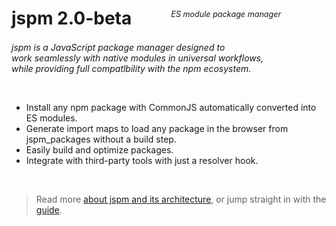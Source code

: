 <div class="logobox"></div>
<style>
  .content { text-align: center; }
  ul, ol, details, blockquote { text-align: left; }
</style>

# jspm 2.0-beta

<p style="text-align: center; margin-top: -4em; margin-bottom: 3em; font-size: 0.9em; padding-left: 14.5em;"><em>ES module package manager</em></p>

_jspm is a JavaScript package manager designed to <br/>work seamlessly with native modules in universal workflows,<br/>while providing full compatlbility with the npm ecosystem._

<br/>

* Install any npm package with CommonJS automatically converted into ES modules.
* Generate import maps to load any package in the browser from jspm_packages without a build step.
* Easily build and optimize packages.
* Integrate with third-party tools with just a resolver hook.

<br/>

> Read more [about jspm and its architecture](/about/introduction), or jump straight in with the [guide](/docs/guide).
